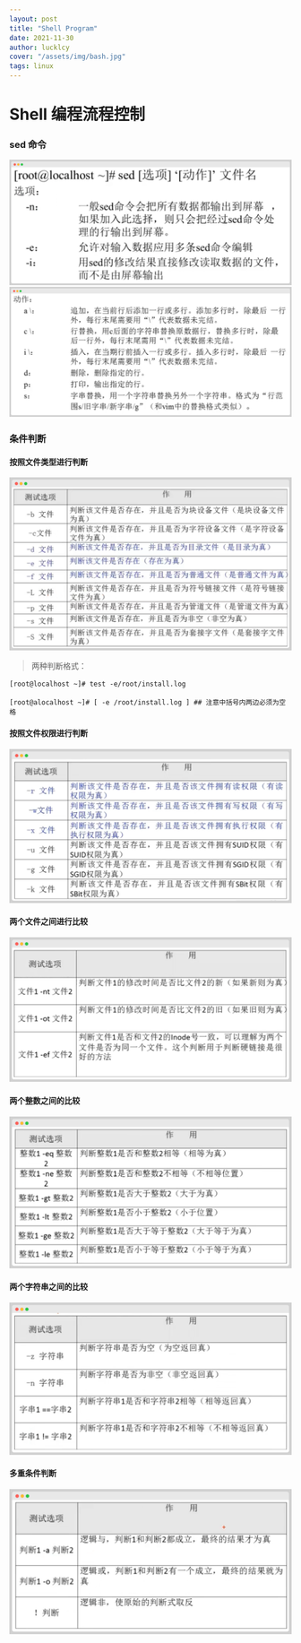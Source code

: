 ```yaml
---
layout: post
title: "Shell Program"
date: 2021-11-30
author: lucklcy
cover: "/assets/img/bash.jpg"
tags: linux
---
```


# Shell 编程流程控制

### sed 命令

![image](/assets/img/shell/sed.png)
![image](/assets/img/shell/sed_param.png)

### 条件判断

#### 按照文件类型进行判断

![image](/assets/img/shell/if_file.png)

> 两种判断格式：

```
[root@localhost ~]# test -e/root/install.log

[root@alocalhost ~]# [ -e /root/install.log ] ## 注意中括号内两边必须为空格
```

#### 按照文件权限进行判断

![image](/assets/img/shell/if_file_authority.png)

#### 两个文件之间进行比较

![image](/assets/img/shell/if_file_compare.png)

#### 两个整数之间的比较

![image](/assets/img/shell/if_num_compare.png)

#### 两个字符串之间的比较

![image](/assets/img/shell/if_string_compare.png)

#### 多重条件判断

![image](/assets/img/shell/if_multiple.png)
